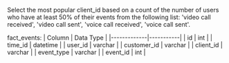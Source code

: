 Select the most popular client_id based on a count of the number of users who have at least 50% of their events from the following list: 
'video call received', 'video call sent', 'voice call received', 'voice call sent'.

fact_events:
| Column      | Data Type |
|-------------|-----------|
| id          | int       |
| time_id     | datetime  |
| user_id     | varchar   |
| customer_id | varchar   |
| client_id   | varchar   |
| event_type  | varchar   |
| event_id    | int       |

```

```
